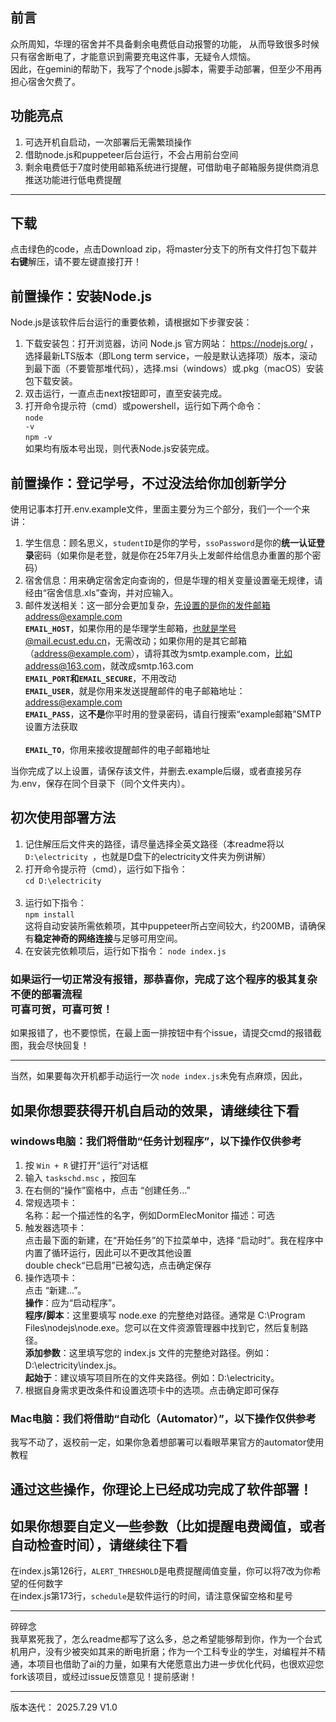## 前言 ##
众所周知，华理的宿舍并不具备剩余电费低自动报警的功能， 
从而导致很多时候只有宿舍断电了，才能意识到需要充电这件事，无疑令人烦恼。<br>
因此，在gemini的帮助下，我写了个node.js脚本，需要手动部署，但至少不用再担心宿舍欠费了。<br>
## 功能亮点 ##
1. 可选开机自启动，一次部署后无需繁琐操作
2. 借助node.js和puppeteer后台运行，不会占用前台空间
3. 剩余电费低于7度时使用邮箱系统进行提醒，可借助电子邮箱服务提供商消息推送功能进行低电费提醒<br>
---
## 下载 ##
点击绿色的code，点击Download zip，将master分支下的所有文件打包下载并<b>右键</b>解压，请不要左键直接打开！

## 前置操作：安装Node.js ##
Node.js是该软件后台运行的重要依赖，请根据如下步骤安装：
1. 下载安装包：打开浏览器，访问 Node.js 官方网站： https://nodejs.org/ ，
选择最新LTS版本（即Long term service，一般是默认选择项）版本，滚动到最下面（不要管那堆代码），选择.msi（windows）或.pkg（macOS）安装包下载安装。
2. 双击运行，一直点击next按钮即可，直至安装完成。
3. 打开命令提示符（cmd）或powershell，运行如下两个命令：<br>
<code>node -v</code> <br>
<code>npm -v</code>
<br>如果均有版本号出现，则代表Node.js安装完成。

## 前置操作：登记学号，不过没法给你加创新学分 ##
使用记事本打开.env.example文件，里面主要分为三个部分，我们一个一个来讲：
1. 学生信息：顾名思义，<code>studentID</code>是你的学号，<code>ssoPassword</code>是你的<b>统一认证登录</b>密码（如果你是老登，就是你在25年7月头上发邮件给信息办重置的那个密码）
2. 宿舍信息：用来确定宿舍定向查询的，但是华理的相关变量设置毫无规律，请经由“宿舍信息.xls”查询，并对应输入。
3. 邮件发送相关：这一部分会更加复杂，先设置的是你的发件邮箱address@example.com<br>
**`EMAIL_HOST`**，如果你用的是华理学生邮箱，也就是学号@mail.ecust.edu.cn，无需改动；如果你用的是其它邮箱（address@example.com），请将其改为smtp.example.com，比如address@163.com，就改成smtp.163.com<br>
**`EMAIL_PORT`和`EMAIL_SECURE`**，不用改动<br>
**`EMAIL_USER`**，就是你用来发送提醒邮件的电子邮箱地址：address@example.com<br>
**`EMAIL_PASS`**，这**不是**你平时用的登录密码，请自行搜索“example邮箱”SMTP设置方法获取<br><br>
**`EMAIL_TO`**，你用来接收提醒邮件的电子邮箱地址

当你完成了以上设置，请保存该文件，并删去.example后缀，或者直接另存为.env，保存在同个目录下（同个文件夹内）。


## 初次使用部署方法 ##
1. 记住解压后文件夹的路径，请尽量选择全英文路径（本readme将以<code> D:\electricity </code>，也就是D盘下的electricity文件夹为例讲解）
2. 打开命令提示符（cmd），运行如下指令：<br>
<code>cd D:\electricity </code> <br>
3. 运行如下指令：<br>
<code>npm install </code> <br>
这将自动安装所需依赖项，其中puppeteer所占空间较大，约200MB，请确保有<b>稳定神奇的网络连接</b>与足够可用空间。
4. 在安装完依赖项后，运行如下指令：
`node index.js`

### 如果运行一切正常没有报错，那恭喜你，完成了这个程序的极其复杂不便的部署流程<br>可喜可贺，可喜可贺！ ###
如果报错了，也不要惊慌，在最上面一排按钮中有个issue，请提交cmd的报错截图，我会尽快回复！<br>

---
当然，如果要每次开机都手动运行一次 `node index.js`未免有点麻烦，因此，
## 如果你想要获得开机自启动的效果，请继续往下看 ##

### windows电脑：我们将借助“任务计划程序”，以下操作仅供参考 ###
1. 按 `Win + R` 键打开“运行”对话框
2. 输入 `taskschd.msc` ，按回车
3. 在右侧的“操作”窗格中，点击 “创建任务...”
4. 常规选项卡：<br>
名称：起一个描述性的名字，例如DormElecMonitor
描述：可选
5. 触发器选项卡：<br>
点击最下面的新建，在“开始任务”的下拉菜单中，选择 “启动时”。我在程序中内置了循环运行，因此可以不更改其他设置<br>
double check“已启用”已被勾选，点击确定保存
6. 操作选项卡：<br>
   点击 “新建...”。<br>
**操作**：应为“启动程序”。<br>
**程序/脚本**：这里要填写 node.exe 的完整绝对路径。通常是 C:\Program Files\nodejs\node.exe。您可以在文件资源管理器中找到它，然后复制路径。<br>
**添加参数**：这里填写您的 index.js 文件的完整绝对路径。例如：D:\electricity\index.js。<br>
**起始于**：建议填写项目所在的文件夹路径。例如：D:\electricity。
7. 根据自身需求更改条件和设置选项卡中的选项。点击确定即可保存
### Mac电脑：我们将借助“自动化（Automator）”，以下操作仅供参考 ###
我写不动了，返校前一定，如果你急着想部署可以看眼苹果官方的automator使用教程

## 通过这些操作，你理论上已经成功完成了软件部署！ ##
## 如果你想要自定义一些参数（比如提醒电费阈值，或者自动检查时间），请继续往下看 ##

在index.js第126行，`ALERT_THRESHOLD`是电费提醒阈值变量，你可以将7改为你希望的任何数字
<br>在index.js第173行，`schedule`是软件运行的时间，请注意保留空格和星号

---
碎碎念 <br>
我草累死我了，怎么readme都写了这么多，总之希望能够帮到你，作为一个台式机用户，没有少被突如其来的断电折磨；作为一个工科专业的学生，对编程并不精通，本项目也借助了ai的力量，如果有大佬愿意出力进一步优化代码，也很欢迎您fork该项目，或经过issue反馈意见！提前感谢！

---
版本迭代：
2025.7.29 V1.0